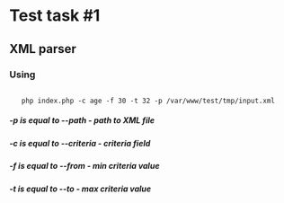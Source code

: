 # Test task #1
## XML parser

### Using
 
 ```
    
    php index.php -c age -f 30 -t 32 -p /var/www/test/tmp/input.xml

```
    
##### _-p is equal to --path_ - path to XML file
##### _-c is equal to --criteria_ - criteria field
##### _-f is equal to --from_ - min criteria value
##### _-t is equal to --to_ - max criteria value
